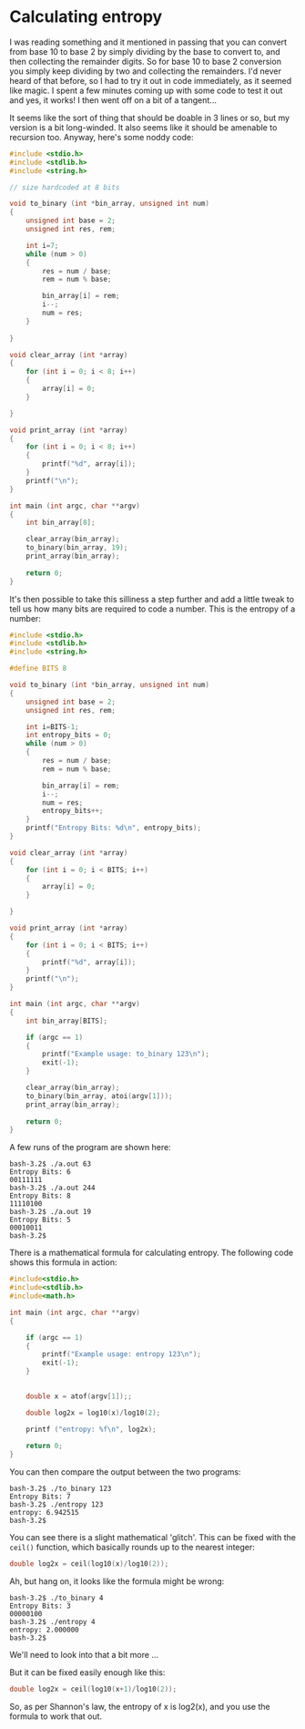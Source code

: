 # Calculating entropy

I was reading something and it mentioned in passing that you can
convert from base 10 to base 2 by simply dividing by the base to
convert to, and then collecting the remainder digits. So for base 10
to base 2 conversion you simply keep dividing by two and collecting
the remainders. I'd never heard of that before, so I had to try it out
in code immediately, as it seemed like magic. I spent a few minutes
coming up with some code to test it out and yes, it works! I then went
off on a bit of a tangent...

It seems like the sort of thing that should be doable in 3 lines or
so, but my version is a bit long-winded. It also seems like it should
be amenable to recursion too. Anyway, here's some noddy code:

```C
#include <stdio.h>
#include <stdlib.h>
#include <string.h>

// size hardcoded at 8 bits

void to_binary (int *bin_array, unsigned int num)
{
    unsigned int base = 2;
    unsigned int res, rem;

    int i=7;
    while (num > 0)
    {
        res = num / base;
        rem = num % base;

        bin_array[i] = rem;
        i--;
        num = res;
    }
    
}

void clear_array (int *array)
{
    for (int i = 0; i < 8; i++)
    {
        array[i] = 0;
    }

}

void print_array (int *array)
{
    for (int i = 0; i < 8; i++)
    {
        printf("%d", array[i]);
    }
    printf("\n");    
}

int main (int argc, char **argv)
{
    int bin_array[8];

    clear_array(bin_array);
    to_binary(bin_array, 19);
    print_array(bin_array);
    
    return 0;
}
```

It's then possible to take this silliness a step further and add a
little tweak to tell us how many bits are required to code a
number. This is the entropy of a number:

```C
#include <stdio.h>
#include <stdlib.h>
#include <string.h>

#define BITS 8

void to_binary (int *bin_array, unsigned int num)
{
    unsigned int base = 2;
    unsigned int res, rem;

    int i=BITS-1;
    int entropy_bits = 0;
    while (num > 0)
    {
        res = num / base;
        rem = num % base;

        bin_array[i] = rem;
        i--;
        num = res;
        entropy_bits++;
    }
    printf("Entropy Bits: %d\n", entropy_bits);
}

void clear_array (int *array)
{
    for (int i = 0; i < BITS; i++)
    {
        array[i] = 0;
    }

}

void print_array (int *array)
{
    for (int i = 0; i < BITS; i++)
    {
        printf("%d", array[i]);
    }
    printf("\n");    
}

int main (int argc, char **argv)
{
    int bin_array[BITS];

    if (argc == 1)
    {
        printf("Example usage: to_binary 123\n");
        exit(-1);
    }

    clear_array(bin_array);
    to_binary(bin_array, atoi(argv[1]));
    print_array(bin_array);
    
    return 0;
}
```

A few runs of the program are shown here:

``` shell
bash-3.2$ ./a.out 63
Entropy Bits: 6
00111111
bash-3.2$ ./a.out 244
Entropy Bits: 8
11110100
bash-3.2$ ./a.out 19
Entropy Bits: 5
00010011
bash-3.2$
```

There is a mathematical formula for calculating entropy. The following
code shows this formula in action:

``` C
#include<stdio.h>
#include<stdlib.h>
#include<math.h>

int main (int argc, char **argv)
{

    if (argc == 1)
    {
        printf("Example usage: entropy 123\n");
        exit(-1);
    }

    
    double x = atof(argv[1]);;

    double log2x = log10(x)/log10(2);

    printf ("entropy: %f\n", log2x);
    
    return 0;
}
```
You can then compare the output between the two programs:

``` shell
bash-3.2$ ./to_binary 123
Entropy Bits: 7
bash-3.2$ ./entropy 123
entropy: 6.942515
bash-3.2$
```

You can see there is a slight mathematical 'glitch'. This can be fixed
with the `ceil()` function, which basically rounds up to the nearest
integer:

``` C
double log2x = ceil(log10(x)/log10(2));
```

Ah, but hang on, it looks like the formula might be wrong:

``` shell
bash-3.2$ ./to_binary 4
Entropy Bits: 3
00000100
bash-3.2$ ./entropy 4
entropy: 2.000000
bash-3.2$ 
```

We'll need to look into that a bit more ...

But it can be fixed easily enough like this:

``` C
double log2x = ceil(log10(x+1)/log10(2));
```

So, as per Shannon's law, the entropy of x is log2(x), and you use the
formula to work that out.

